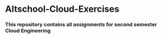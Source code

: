 # Altschool-Cloud-Exercises

### This repository contains all assignments for second semester Cloud Engineering